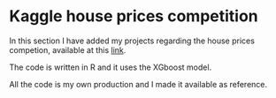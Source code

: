 # Kaggle house prices competition

In this section I have added my projects regarding the house prices competion, available at this [link](http://www.kaggle.com/c/house-prices-advanced-regression-techniques). 

The code is written in R and it uses the XGboost model.

All the code is my own production and I made it available as reference. 